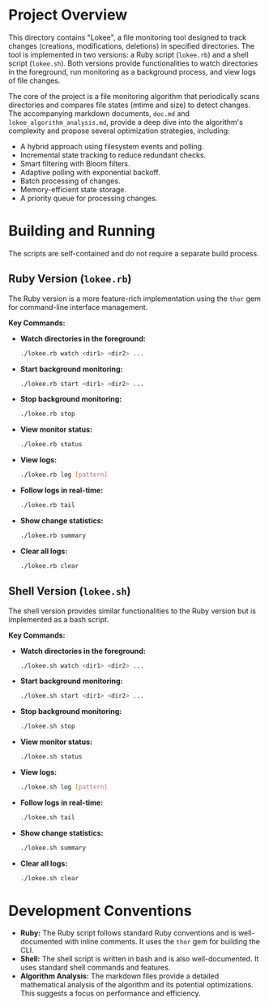 # Project Overview

This directory contains "Lokee", a file monitoring tool designed to track changes (creations, modifications, deletions) in specified directories. The tool is implemented in two versions: a Ruby script (`lokee.rb`) and a shell script (`lokee.sh`). Both versions provide functionalities to watch directories in the foreground, run monitoring as a background process, and view logs of file changes.

The core of the project is a file monitoring algorithm that periodically scans directories and compares file states (mtime and size) to detect changes. The accompanying markdown documents, `doc.md` and `lokee_algorithm_analysis.md`, provide a deep dive into the algorithm's complexity and propose several optimization strategies, including:

*   A hybrid approach using filesystem events and polling.
*   Incremental state tracking to reduce redundant checks.
*   Smart filtering with Bloom filters.
*   Adaptive polling with exponential backoff.
*   Batch processing of changes.
*   Memory-efficient state storage.
*   A priority queue for processing changes.

# Building and Running

The scripts are self-contained and do not require a separate build process.

## Ruby Version (`lokee.rb`)

The Ruby version is a more feature-rich implementation using the `thor` gem for command-line interface management.

**Key Commands:**

*   **Watch directories in the foreground:**
    ```bash
    ./lokee.rb watch <dir1> <dir2> ...
    ```

*   **Start background monitoring:**
    ```bash
    ./lokee.rb start <dir1> <dir2> ...
    ```

*   **Stop background monitoring:**
    ```bash
    ./lokee.rb stop
    ```

*   **View monitor status:**
    ```bash
    ./lokee.rb status
    ```

*   **View logs:**
    ```bash
    ./lokee.rb log [pattern]
    ```

*   **Follow logs in real-time:**
    ```bash
    ./lokee.rb tail
    ```

*   **Show change statistics:**
    ```bash
    ./lokee.rb summary
    ```

*   **Clear all logs:**
    ```bash
    ./lokee.rb clear
    ```

## Shell Version (`lokee.sh`)

The shell version provides similar functionalities to the Ruby version but is implemented as a bash script.

**Key Commands:**

*   **Watch directories in the foreground:**
    ```bash
    ./lokee.sh watch <dir1> <dir2> ...
    ```

*   **Start background monitoring:**
    ```bash
    ./lokee.sh start <dir1> <dir2> ...
    ```

*   **Stop background monitoring:**
    ```bash
    ./lokee.sh stop
    ```

*   **View monitor status:**
    ```bash
    ./lokee.sh status
    ```

*   **View logs:**
    ```bash
    ./lokee.sh log [pattern]
    ```

*   **Follow logs in real-time:**
    ```bash
    ./lokee.sh tail
    ```

*   **Show change statistics:**
    ```bash
    ./lokee.sh summary
    ```

*   **Clear all logs:**
    ```bash
    ./lokee.sh clear
    ```

# Development Conventions

*   **Ruby:** The Ruby script follows standard Ruby conventions and is well-documented with inline comments. It uses the `thor` gem for building the CLI.
*   **Shell:** The shell script is written in bash and is also well-documented. It uses standard shell commands and features.
*   **Algorithm Analysis:** The markdown files provide a detailed mathematical analysis of the algorithm and its potential optimizations. This suggests a focus on performance and efficiency.
